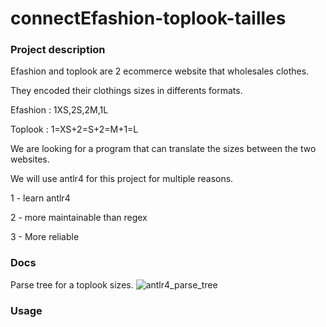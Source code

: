 # connectEfashion-toplook-tailles
### Project description
Efashion and toplook are 2 ecommerce website that wholesales clothes.

They encoded their clothings sizes in differents formats.

Efashion : 1XS,2S,2M,1L

Toplook : 1=XS+2=S+2=M+1=L

We are looking for a program that can translate the sizes between the two websites.

We will use antlr4 for this project for multiple reasons.

1 - learn antlr4

2 - more maintainable than regex

3 - More reliable
### Docs
Parse tree for a toplook sizes.
![antlr4_parse_tree](https://user-images.githubusercontent.com/92055719/226719915-45c8dd11-8f1f-4c9f-b16c-e1cefe3f4e78.png)


### Usage
